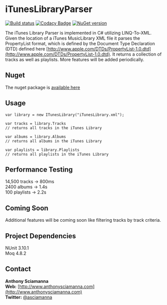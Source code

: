 iTunesLibraryParser 
===================
[![Build status](https://ci.appveyor.com/api/projects/status/tsebsc61mqylaejq?svg=true)](https://ci.appveyor.com/project/asciamanna/ituneslibraryparser)
[![Codacy Badge](https://api.codacy.com/project/badge/Grade/20f1e8648cc74b158fbbb09528fd9e2e)](https://app.codacy.com/app/asciamanna/iTunesLibraryParser?utm_source=github.com&utm_medium=referral&utm_content=asciamanna/iTunesLibraryParser&utm_campaign=badger)
[![NuGet version](https://img.shields.io/nuget/v/ITunesLibraryParser.svg)](https://www.nuget.org/packages/iTunesLibraryParser/)


The iTunes Library Parser is implemented in C# utilizing LINQ-To-XML. Given the location of a iTunes MusicLibrary XML file it parses the PropertyList format, which is defined by the Document Type Declaration (DTD) defined here [http://www.apple.com/DTDs/PropertyList-1.0.dtd](http://www.apple.com/DTDs/PropertyList-1.0.dtd). It returns a collection of tracks as well as playlists. More features will be added periodically.

## Nuget

The nuget package is [available here](https://www.nuget.org/packages/iTunesLibraryParser/)

## Usage
```
var library = new ITunesLibrary("iTunesLibrary.xml");

var tracks = library.Tracks 
// returns all tracks in the iTunes Library

var albums = library.Albums
// returns all albums in the iTunes Library

var playlists = library.Playlists
// returns all playlists in the iTunes Library
```

## Performance Testing
14,500 tracks -> 800ms  
2400 albums -> 1.4s  
100 playlists -> 2.2s  

## Coming Soon
Additional features will be coming soon like filtering tracks by track criteria.

## Project Dependencies
NUnit 3.10.1  
Moq 4.8.2

## Contact
**Anthony Sciamanna**
<br/>
**Web:** [http://www.anthonysciamanna.com](http://www.anthonysciamanna.com)  
**Twitter:** [@asciamanna](http://www.twitter.com/asciamanna)
